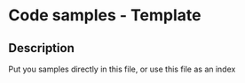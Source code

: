 # Code samples - Template

## Description
Put you samples directly in this file, or use this file as an index

